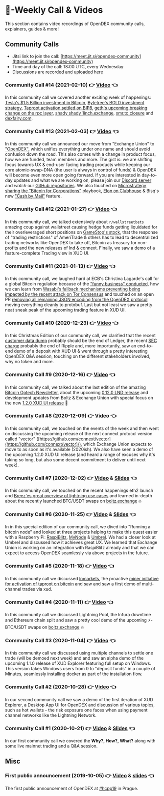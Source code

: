 # 🎥-Weekly Call & Videos

This section contains video recordings of OpenDEX community calls, explainers, guides & more!

## Community Calls

* Jitsi link to join the call: [https://meet.jit.si/opendex-community](https://meet.jit.si/opendex-community)
* Time and day of the call: 18:00 UTC, every Wednesday
* Discussions are recorded and uploaded here

### Community Call \#14 \(2021-02-10\) 👉 [Video](https://youtu.be/A9bQPYvWb1o) 👈

In this community call we covered another exciting week of happenings: [Tesla's $1.5 Billion investment in Bitcoin](https://www.sec.gov/ix?doc=/Archives/edgar/data/1318605/000156459021004599/tsla-10k_20201231.htm), [Bytetree's BOLD investment strategy](https://mailchi.mp/bytetree/bitcoin-gold-bold), [Taproot activation settled on BIP8](https://bitcoinops.org/en/newsletters/2021/02/10/), [geth's upcoming breaking change on the rpc layer](https://twitter.com/peter_szilagyi/status/1359503621826764805), [shady shady 1inch.exchange](https://twitter.com/brockjelmore/status/1354488170000355328), [xmr.to closure](https://xmr.to/blog/job-done) and [dexfairy.com](https://dexfairy.com/).

### Community Call \#13 \(2021-02-03\) 👉 [Video](https://youtu.be/Xha5l6t19Nk) 👈

In this community call we announced our move from "Exchange Union" to ["OpenDEX"](https://opendex.network), which unifies everything under one name and should avoid confusion down the road. This also comes with a change in product focus, how we are funded, team members and more. The gist is: we are shifting focus towards UX & end-user facing trading products while keeping our core atomic-swap-DNA \(the user is always in control of funds\) & OpenDEX will become even more open going forward. If you are interested in day-to-day updates and what we are working on, please join our [Discord server](https://discord.gg/RnXFHpn) and _watch_ our [GitHub repositories](https://github.com/opendexnetwork). We also touched on [Microstrategy sharing the "Bitcoin for Corporations"](https://www.microstrategy.com/en/resources/events/world-2021/bitcoin-summit) playbook, [Elon on Clubhouse](https://twitter.com/MMCrypto/status/1356131319424704513?s=09) & Bisq's new ["Cash by Mail"](https://bisq.wiki/Cash_by_mail) feature.

### Community Call \#12 \(2021-01-27\) 👉 [Video](https://youtu.be/tL5FRf-QvH8) 👈

In this community call, we talked extensively about `r/wallstreetbets` amazing coup against wallstreet causing hedge funds getting liquidated for their overleveraged short positions on [GameStop's stock](https://finance.yahoo.com/quote/GME), that the response of "trading restrictions" of AmeriTrade & others has to lead to decentralized trading networks like OpenDEX to take off, Bitcoin as treasury for non-profits and the new releases of lnd & connext. Finally, we saw a demo of a feature-complete Trading view in XUD UI.

### Community Call \#11 \(2021-01-13\) 👉 [Video](https://youtu.be/CpeFQqFKksg) 👈

In this community call, we laughed hard at ECB's Christina Lagarde's call for a global Bitcoin regulation because of the ["funny business" conducted](https://www.reuters.com/article/us-crypto-currency-ecb/ecbs-lagarde-calls-for-regulating-bitcoins-funny-business-idUSKBN29I1B1), how we can learn from [Wasabi's fallback mechanisms preventing being impacted by the recent attack on Tor Consensus](https://blog.wasabiwallet.io/wasabi-wallet-tor-consensus/) and touched on an open PR [removing all remaining JSON encoding from the OpenDEX protocol](https://github.com/ExchangeUnion/xud/pull/2061#pullrequestreview-567439995) moving everything cleanly to protobuf. Last but not least we saw a pretty neat sneak peak of the upcoming trading feature in XUD UI.

### Community Call \#10 \(2020-12-23\) 👉 [Video](https://youtu.be/CFwnbgoMMBM) 👈

In this Christmas Edition of our community call, we clarified that the recent [customer data dump](https://www.ledger.com/message-ledgers-ceo-data-leak) probably should be the end of Ledger, the recent [SEC charge](https://www.sec.gov/news/press-release/2020-338) probably the end of Ripple and, more importantly, saw an end-to-end demo of a deposit with XUD UI & went through a pretty interesting OpenDEX Q&A session, touching on the different stakeholders involved, why no token and more.

### Community Call \#9 \(2020-12-16\) 👉 [Video](https://youtu.be/QTx7U6fPe_k) 👈

In this community call, we talked about the last edition of the amazing [Bitcoin Optech Newsletter](https://bitcoinops.org/en/newsletters/2020/12/16/), about the upcoming [0.12.0 LND release](https://github.com/lightningnetwork/lnd/releases/tag/v0.12.0-beta.rc1) and development updates from Boltz & Exchange Union with special focus on the new [1.2.0 XUD UI release](https://github.com/ExchangeUnion/xud-ui/releases/tag/v1.2.0) 🌈

### Community Call \#8 \(2020-12-09\) 👉 [Video](https://youtu.be/oBoDNGI8f3w) 👈

In this community call, we touched on the events of the week and then went on discussing the upcoming release of the next connext protocol version called "vector" \([https://github.com/connext/vector](https://github.com/connext/vector)\), which Exchange Union expects to move to as soon as it's available \(2020ish\). We also have seen a demo of the upcoming 1.2.0 XUD UI release \(and heard a range of excuses why it's taking so long, but also some decent commitment to deliver until next week\).

### Community Call \#7 \(2020-12-02\) 👉 [Video](https://youtu.be/_KbbTmMA8WM) & [Slides](https://github.com/BoltzExchange/slides/blob/master/boltzopendex.pdf) 👈

In this community call, we touched on the recent happenings eth2 launch and [Breez'es great overview of lightning use cases](https://medium.com/breez-technology/waypoints-on-the-road-to-lightnings-mass-adoption-88e4148a2c3c) and learned in-depth about the recently launched BTC/USDT swaps on [boltz.exchange](https://boltz.exchange) 🔥

### Community Call \#6 \(2020-11-25\) 👉 [Video](https://youtu.be/xi0sXZgG9NE) & [Slides](https://raw.githubusercontent.com/opendexnetwork/opendex/master/slides/20201125_OpenDEX_Community_Call.pdf) 👈

In in this special edition of our community call, we dived into "Running a bitcoin node" and looked at three projects helping to make this quest easier with a Raspberry Pi: [RaspiBlitz](https://raspiblitz.org/), [MyNode](https://mynodebtc.com/) & [Umbrel](https://getumbrel.com/). We had a closer look at Umbrel and discussed how it achieves great UX. We learned that Exchange Union is working on an integration with RaspiBlitz already and that we can expect to access OpenDEX seamlessly via above projects in the future.

### Community Call \#5 \(2020-11-18\) 👉 [Video](https://youtu.be/tt_TYVft4dQ) 👈

In this community call we discussed [lnmarkets](https://lnmarkets.com), the proactive [miner initiative for activation of taproot on bitcoin](https://taprootactivation.com) and saw and saw a first demo of multi-channel trades via xud.

### Community Call \#4 \(2020-11-11\) 👉 [Video](https://youtu.be/iNw5d1rZUqY) 👈

In this community call we discussed Lightning Pool, the Infura downtime and Ethereum chain split and saw a pretty cool demo of the upcoming ⚡-BTC/USDT swaps on [boltz.exchange](https://boltz.exchange) 🔥

### Community Call \#3 \(2020-11-04\) 👉 [Video](https://youtu.be/IBrVkzyCwb4) 👈

In this community call we discussed using multiple channels to settle one trade \(will be demoed next week\) and and saw an alpha demo of the upcoming 1.1.0 release of XUD Explorer featuring full setup on Windows. This version takes Windows users from 0 to "deposit funds" in a couple of Minutes, seamlessly installing docker as part of the installation flow.

### Community Call \#2 \(2020-10-28\) 👉 [Video](https://youtu.be/rC7zlCSuVEc) 👈

In our second community call we saw a demo of the first iteration of XUD Explorer, a Desktop App UI for OpenDEX and discussion of various topics, such as hot wallets - the risk exposure one faces when using payment channel networks like the Lightning Network.

### Community Call \#1 \(2020-10-21\) 👉 [Video](https://youtu.be/mGumdYAjDkY) & [Slides](https://raw.githubusercontent.com/opendexnetwork/opendex/master/slides/20201021_OpenDEX_Community_Call.pdf) 👈

In our first community call we covered the **Why?, How?, What?** along with some live mainnet trading and a Q&A session.

## Misc

### First public announcement \(2019-10-05\) 👉 [Video](https://www.youtube.com/watch?v=euSr9A6tI90) & [slides](https://raw.githubusercontent.com/opendexnetwork/opendex/master/slides/20191005_hcpp19.pdf) 👈

The first public announcement of OpenDEX at [\#hcpp19](https://opt-out.hcpp.cz/) in Prague.

